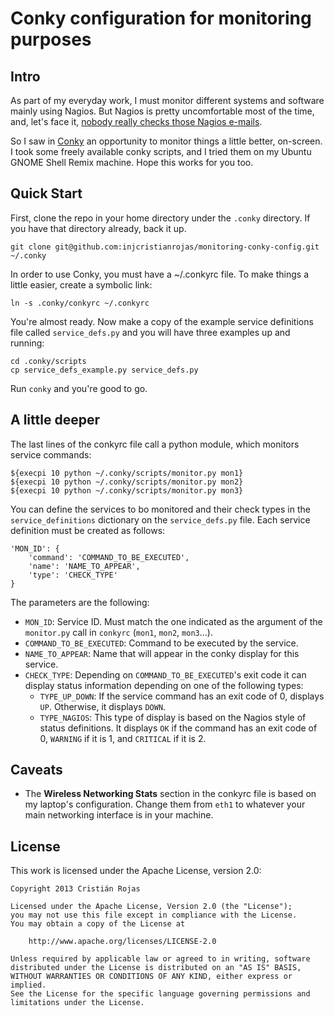 # Conky configuration for monitoring purposes

## Intro

As part of my everyday work, I must monitor different systems and software mainly
using Nagios. But Nagios is pretty uncomfortable most of the time, and, let's face it,
[nobody really checks those Nagios e-mails](http://devopsreactions.tumblr.com/post/39118334785/carefully-examining-nagios-emails).

So I saw in [Conky](http://conky.sourceforge.net/) an opportunity to monitor things a
little better, on-screen. I took some freely available conky scripts, and I tried them
on my Ubuntu GNOME Shell Remix machine. Hope this works for you too.

## Quick Start

First, clone the repo in your home directory under the `.conky` directory. If you have
that directory already, back it up.

    git clone git@github.com:injcristianrojas/monitoring-conky-config.git ~/.conky

In order to use Conky, you must have a ~/.conkyrc file. To make things a little easier,
create a symbolic link:

    ln -s .conky/conkyrc ~/.conkyrc

You're almost ready. Now make a copy of the example service definitions file called
`service_defs.py` and you will have three examples up and running:

    cd .conky/scripts
    cp service_defs_example.py service_defs.py

Run `conky` and you're good to go.

## A little deeper

The last lines of the conkyrc file call a python module, which monitors service
commands:

    ${execpi 10 python ~/.conky/scripts/monitor.py mon1}
    ${execpi 10 python ~/.conky/scripts/monitor.py mon2}
    ${execpi 10 python ~/.conky/scripts/monitor.py mon3}

You can define the services to bo monitored and their check types in the
`service_definitions` dictionary on the `service_defs.py` file. Each service
definition must be created as follows:

    'MON_ID': {
    	'command': 'COMMAND_TO_BE_EXECUTED',
    	'name': 'NAME_TO_APPEAR',
    	'type': 'CHECK_TYPE'
    }

The parameters are the following:

* `MON_ID`: Service ID. Must match the one indicated as the argument of the
`monitor.py` call in `conkyrc` (`mon1`, `mon2`, `mon3`...).
* `COMMAND_TO_BE_EXECUTED`: Command to be executed by the service.
* `NAME_TO_APPEAR`: Name that will appear in the conky display for this service.
* `CHECK_TYPE`: Depending on `COMMAND_TO_BE_EXECUTED`'s exit code it can display status
information depending on one of the following types:
  * `TYPE_UP_DOWN`: If the service command has an exit code of 0, displays `UP`.
  Otherwise, it displays `DOWN`.
  * `TYPE_NAGIOS`: This type of display is based on the Nagios style of status
  definitions. It displays `OK` if the command has an exit code of 0, `WARNING`
  if it is 1, and `CRITICAL` if it is 2.


## Caveats

* The **Wireless Networking Stats** section in the conkyrc file is based on my
laptop's configuration. Change them from `eth1` to whatever your main
networking interface is in your machine.

## License

This work is licensed under the Apache License, version 2.0:


    Copyright 2013 Cristián Rojas
 
    Licensed under the Apache License, Version 2.0 (the "License");
    you may not use this file except in compliance with the License.
    You may obtain a copy of the License at
 
        http://www.apache.org/licenses/LICENSE-2.0

    Unless required by applicable law or agreed to in writing, software
    distributed under the License is distributed on an "AS IS" BASIS,
    WITHOUT WARRANTIES OR CONDITIONS OF ANY KIND, either express or implied.
    See the License for the specific language governing permissions and
    limitations under the License.